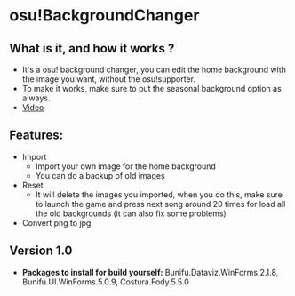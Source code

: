 # osu!BackgroundChanger

## What is it, and how it works ?
- It's a osu! background changer, you can edit the home background with the image you want, without the osu!supporter.
- To make it works, make sure to put the seasonal background option as always.
- [Video](https://www.youtube.com/watch?v=gBVVbtzEKjc)

## Features:
- Import
  - Import your own image for the home background
  - You can do a backup of old images
- Reset
  - It will delete the images you imported, when you do this, make sure to launch the game and press next song around 20 times for load all the old backgrounds (it can also fix some problems)
- Convert png to jpg

## Version 1.0

- **Packages to install for build yourself:** Bunifu.Dataviz.WinForms.2.1.8, Bunifu.UI.WinForms.5.0.9, Costura.Fody.5.5.0
